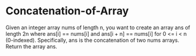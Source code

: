 # Concatenation-of-Array
Given an integer array nums of length n, you want to create an array ans of length 2n where ans[i] == nums[i] and ans[i + n] == nums[i] for 0 &lt;= i &lt; n (0-indexed).  Specifically, ans is the concatenation of two nums arrays.  Return the array ans.

